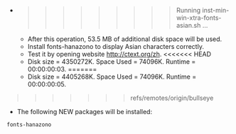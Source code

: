 * >>>>>>>>> Running inst-min-win-xtra-fonts-asian.sh ...
  * After this operation, 53.5 MB of additional disk space will be used.
  * Install fonts-hanazono to display Asian characters correctly.
  * Test it by opening website http://ctext.org/zh.
<<<<<<< HEAD
  * Disk size = 4350272K. Space Used = 74096K. Runtime = 00:00:00:03.
=======
  * Disk size = 4405268K. Space Used = 74096K. Runtime = 00:00:00:05.
>>>>>>> refs/remotes/origin/bullseye
  * The following NEW packages will be installed:
  ```bash
fonts-hanazono
  ```
